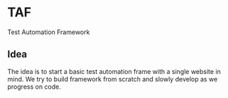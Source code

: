 # TAF
Test Automation Framework

## Idea
The idea is to start a basic test automation frame with a single website in mind.
We try to build framework from scratch and slowly develop as we progress on code.
